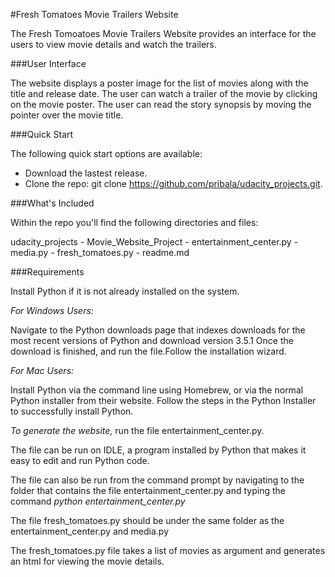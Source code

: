 #Fresh Tomatoes Movie Trailers Website

The Fresh Tomoatoes Movie Trailers Website provides an interface for the users to view movie details and watch the trailers.

###User Interface

The website displays a poster image for the list of movies along with the title and release date. The user can watch a trailer of
the movie by clicking on the movie poster. The user can read the story synopsis by moving the pointer over the movie title.  

###Quick Start

The following quick start options are available:

- Download the lastest release.
- Clone the repo: git clone https://github.com/pribala/udacity_projects.git.

###What's Included

Within the repo you'll find the following directories and files:

udacity_projects
	- Movie_Website_Project
		- entertainment_center.py
		- media.py
		- fresh_tomatoes.py
		- readme.md

###Requirements

Install Python if it is not already installed on the system.

*For Windows Users:*

Navigate to the Python downloads page that indexes downloads for the most recent versions of Python and download version 3.5.1 
Once the download is finished, and run the file.Follow the installation wizard.

*For Mac Users:*

Install Python via the command line using Homebrew, or via the normal Python installer from their website.
Follow the steps in the Python Installer to successfully install Python.

*To generate the website,* run the file entertainment_center.py. 

The file can be run on IDLE, a program installed by Python that makes it easy to edit and run Python code.

The file can also be run from the command prompt by navigating to the folder that contains the file entertainment_center.py and
typing the command *python entertainment_center.py*

The file fresh_tomatoes.py should be under the same folder as the entertainment_center.py and media.py

The fresh_tomatoes.py file takes a list of movies as argument and generates an html for viewing the movie details.

 
